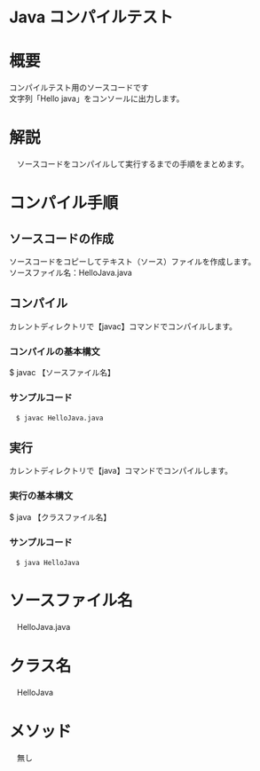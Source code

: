 # Java コンパイルテスト
# 概要
  コンパイルテスト用のソースコードです  
  文字列「Hello java」をコンソールに出力します。  

# 解説
　ソースコードをコンパイルして実行するまでの手順をまとめます。

# コンパイル手順
## ソースコードの作成
  ソースコードをコピーしてテキスト（ソース）ファイルを作成します。  
  ソースファイル名：HelloJava.java
## コンパイル
  カレントディレクトリで【javac】コマンドでコンパイルします。

### コンパイルの基本構文
  $ javac 【ソースファイル名】

### サンプルコード  
```
　$ javac HelloJava.java
```  
## 実行  
  カレントディレクトリで【java】コマンドでコンパイルします。
### 実行の基本構文
  $ java 【クラスファイル名】

### サンプルコード    
```
　$ java HelloJava
```  
# ソースファイル名
　HelloJava.java
# クラス名
　HelloJava
# メソッド
　無し
